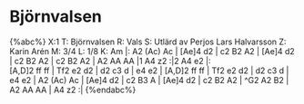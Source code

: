 # Björnvalsen

{%abc%}
X:1
T: Björnvalsen
R: Vals
S: Utlärd av Perjos Lars Halvarsson
Z: Karin Arén
M: 3/4
L: 1/8
K: Am
|: A2 (Ac) Ac | [Ae]4 d2 | c2 B2 A2 | [Ae]4 d2 | c2 B2 A2 | c2 B2 A2 | A2 AA AA |1 A4 z2 :|2 A4 e2 |:  
[A,D]2 ff ff | Tf2 e2 d2 | d2 c3 d | e4 e2 | [A,D]2 ff ff | Tf2 e2 d2 | d2 c3 d | e4 e2 | 
A2 (Ac) Ac | [Ae]4 d2 | c2 B3 A | [Ae]4 d2 | c2 B2 A2 | ^G2 A2 B2 | A2 AA AA | A4 z2 :| 
{%endabc%}



